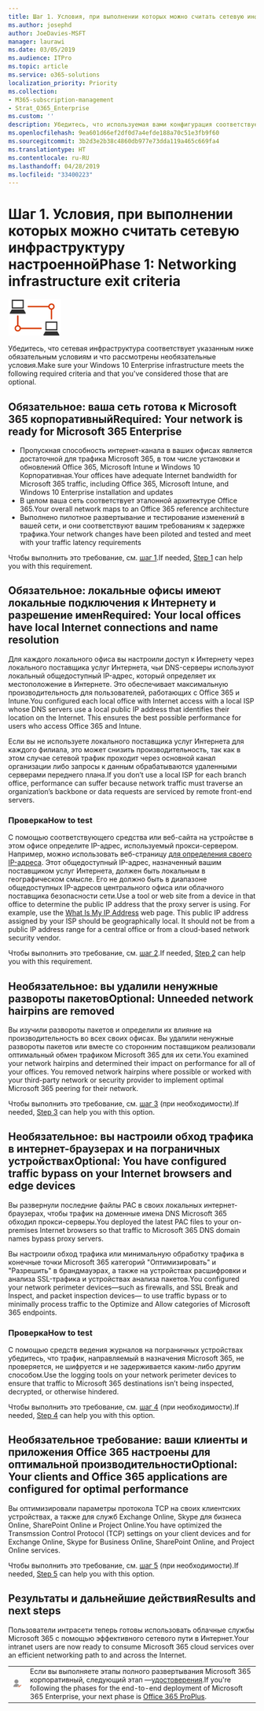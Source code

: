 ```yaml
---
title: Шаг 1. Условия, при выполнении которых можно считать сетевую инфраструктуру настроенной
ms.author: josephd
author: JoeDavies-MSFT
manager: laurawi
ms.date: 03/05/2019
ms.audience: ITPro
ms.topic: article
ms.service: o365-solutions
localization_priority: Priority
ms.collection:
- M365-subscription-management
- Strat_O365_Enterprise
ms.custom: ''
description: Убедитесь, что используемая вами конфигурация соответствует критериям Microsoft 365 корпоративный для сетевой инфраструктуры.
ms.openlocfilehash: 9ea601d66ef2df0d7a4efde188a70c51e3fb9f60
ms.sourcegitcommit: 3b2d3e2b38c4860db977e73dda119a465c669fa4
ms.translationtype: HT
ms.contentlocale: ru-RU
ms.lasthandoff: 04/28/2019
ms.locfileid: "33400223"
---
```

# <a name="phase-1-networking-infrastructure-exit-criteria"></a><span data-ttu-id="886a9-103">Шаг 1. Условия, при выполнении которых можно считать сетевую инфраструктуру настроенной</span><span class="sxs-lookup"><span data-stu-id="886a9-103">Phase 1: Networking infrastructure exit criteria</span></span>

![](./media/deploy-foundation-infrastructure/networking_icon-small.png)

<span data-ttu-id="886a9-104">Убедитесь, что сетевая инфраструктура соответствует указанным ниже обязательным условиям и что рассмотрены необязательные условия.</span><span class="sxs-lookup"><span data-stu-id="886a9-104">Make sure your Windows 10 Enterprise infrastructure meets the following required criteria and that you've considered those that are optional.</span></span>

<a name="crit-networking-step1"></a>
## <a name="required-your-network-is-ready-for-microsoft-365-enterprise"></a><span data-ttu-id="886a9-105">Обязательное: ваша сеть готова к Microsoft 365 корпоративный</span><span class="sxs-lookup"><span data-stu-id="886a9-105">Required: Your network is ready for Microsoft 365 Enterprise</span></span>

- <span data-ttu-id="886a9-106">Пропускная способность интернет-канала в ваших офисах является достаточной для трафика Microsoft 365, в том числе установки и обновлений Office 365, Microsoft Intune и Windows 10 Корпоративная.</span><span class="sxs-lookup"><span data-stu-id="886a9-106">Your offices have adequate Internet bandwidth for Microsoft 365 traffic, including Office 365, Microsoft Intune, and Windows 10 Enterprise installation and updates</span></span>
- <span data-ttu-id="886a9-107">В целом ваша сеть соответствует эталонной архитектуре Office 365.</span><span class="sxs-lookup"><span data-stu-id="886a9-107">Your overall network maps to an Office 365 reference architecture</span></span>
- <span data-ttu-id="886a9-108">Выполнено пилотное развертывание и тестирование изменений в вашей сети, и они соответствуют вашим требованиям к задержке трафика.</span><span class="sxs-lookup"><span data-stu-id="886a9-108">Your network changes have been piloted and tested and meet with your traffic latency requirements</span></span> 

<span data-ttu-id="886a9-109">Чтобы выполнить это требование, см. [шаг 1](networking-provide-bandwidth-cloud-services.md).</span><span class="sxs-lookup"><span data-stu-id="886a9-109">If needed, [Step 1](networking-provide-bandwidth-cloud-services.md) can help you with this requirement.</span></span>

<a name="crit-networking-step2"></a>
## <a name="required-your-local-offices-have-local-internet-connections-and-name-resolution"></a><span data-ttu-id="886a9-110">Обязательное: локальные офисы имеют локальные подключения к Интернету и разрешение имен</span><span class="sxs-lookup"><span data-stu-id="886a9-110">Required: Your local offices have local Internet connections and name resolution</span></span>

<span data-ttu-id="886a9-p101">Для каждого локального офиса вы настроили доступ к Интернету через локального поставщика услуг Интернета, чьи DNS-серверы используют локальный общедоступный IP-адрес, который определяет их местоположение в Интернете. Это обеспечивает максимальную производительность для пользователей, работающих с Office 365 и Intune.</span><span class="sxs-lookup"><span data-stu-id="886a9-p101">You configured each local office with Internet access with a local ISP whose DNS servers use a local public IP address that identifies their location on the Internet. This ensures the best possible performance for users who access Office 365 and Intune.</span></span>

<span data-ttu-id="886a9-113">Если вы не используете локального поставщика услуг Интернета для каждого филиала, это может снизить производительность, так как в этом случае сетевой трафик проходит через основной канал организации либо запросы к данным обрабатываются удаленными серверами переднего плана.</span><span class="sxs-lookup"><span data-stu-id="886a9-113">If you don’t use a local ISP for each branch office, performance can suffer because network traffic must traverse an organization’s backbone or data requests are serviced by remote front-end servers.</span></span>

### <a name="how-to-test"></a><span data-ttu-id="886a9-114">Проверка</span><span class="sxs-lookup"><span data-stu-id="886a9-114">How to test</span></span>
<span data-ttu-id="886a9-p102">С помощью соответствующего средства или веб-сайта на устройстве в этом офисе определите IP-адрес, используемый прокси-сервером. Например, можно использовать веб-страницу [для определения своего IP-адреса](https://www.whatismypublicip.com/). Этот общедоступный IP-адрес, назначенный вашим поставщиком услуг Интернета, должен быть локальным в географическом смысле. Его не должно быть в диапазоне общедоступных IP-адресов центрального офиса или облачного поставщика безопасности сети.</span><span class="sxs-lookup"><span data-stu-id="886a9-p102">Use a tool or web site from a device in that office to determine the public IP address that the proxy server is using. For example, use the [What Is My IP Address](https://www.whatismypublicip.com/) web page. This public IP address assigned by your ISP should be geographically local. It should not be from a public IP address range for a central office or from a cloud-based network security vendor.</span></span>

<span data-ttu-id="886a9-119">Чтобы выполнить это требование, см. [шаг 2](networking-dns-resolution-same-location.md).</span><span class="sxs-lookup"><span data-stu-id="886a9-119">If needed, [Step 2](networking-dns-resolution-same-location.md) can help you with this requirement.</span></span>

<a name="crit-networking-step3"></a>
## <a name="optional-unneeded-network-hairpins-are-removed"></a><span data-ttu-id="886a9-120">Необязательное: вы удалили ненужные развороты пакетов</span><span class="sxs-lookup"><span data-stu-id="886a9-120">Optional: Unneeded network hairpins are removed</span></span>

<span data-ttu-id="886a9-p103">Вы изучили развороты пакетов и определили их влияние на производительность во всех своих офисах. Вы удалили ненужные развороты пакетов или вместе со сторонним поставщиком реализовали оптимальный обмен трафиком Microsoft 365 для их сети.</span><span class="sxs-lookup"><span data-stu-id="886a9-p103">You examined your network hairpins and determined their impact on performance for all of your offices. You removed network hairpins where possible or worked with your third-party network or security provider to implement optimal Microsoft 365 peering for their network.</span></span>

<span data-ttu-id="886a9-123">Чтобы выполнить это требование, см. [шаг 3](networking-avoid-network-hairpins.md) (при необходимости).</span><span class="sxs-lookup"><span data-stu-id="886a9-123">If needed, [Step 3](networking-avoid-network-hairpins.md) can help you with this option.</span></span>


<a name="crit-networking-step4"></a>
## <a name="optional-you-have-configured-traffic-bypass-on-your-internet-browsers-and-edge-devices"></a><span data-ttu-id="886a9-124">Необязательное: вы настроили обход трафика в интернет-браузерах и на пограничных устройствах</span><span class="sxs-lookup"><span data-stu-id="886a9-124">Optional: You have configured traffic bypass on your Internet browsers and edge devices</span></span>

<span data-ttu-id="886a9-125">Вы развернули последние файлы PAC в своих локальных интернет-браузерах, чтобы трафик на доменные имена DNS Microsoft 365 обходил прокси-серверы.</span><span class="sxs-lookup"><span data-stu-id="886a9-125">You deployed the latest PAC files to your on-premises Internet browsers so that traffic to Microsoft 365 DNS domain names bypass proxy servers.</span></span>

<span data-ttu-id="886a9-126">Вы настроили обход трафика или минимальную обработку трафика в конечные точки Microsoft 365 категорий "Оптимизировать" и "Разрешить" в брандмауэрах, а также на устройствах расшифровки и анализа SSL-трафика и устройствах анализа пакетов.</span><span class="sxs-lookup"><span data-stu-id="886a9-126">You configured your network perimeter devices—such as firewalls, and SSL Break and Inspect, and packet inspection devices— to use traffic bypass or to minimally process traffic to the Optimize and Allow categories of Microsoft 365 endpoints.</span></span>


### <a name="how-to-test"></a><span data-ttu-id="886a9-127">Проверка</span><span class="sxs-lookup"><span data-stu-id="886a9-127">How to test</span></span>

<span data-ttu-id="886a9-128">С помощью средств ведения журналов на пограничных устройствах убедитесь, что трафик, направляемый в назначения Microsoft 365, не проверяется, не шифруется и не задерживается каким-либо другим способом.</span><span class="sxs-lookup"><span data-stu-id="886a9-128">Use the logging tools on your network perimeter devices to ensure that traffic to Microsoft 365 destinations isn’t being inspected, decrypted, or otherwise hindered.</span></span>

<span data-ttu-id="886a9-129">Чтобы выполнить это требование, см. [шаг 4](networking-configure-proxies-firewalls.md) (при необходимости).</span><span class="sxs-lookup"><span data-stu-id="886a9-129">If needed, [Step 4](networking-configure-proxies-firewalls.md) can help you with this option.</span></span>


<a name="crit-networking-step5"></a>
## <a name="optional-your-clients-and-office-365-applications-are-configured-for-optimal-performance"></a><span data-ttu-id="886a9-130">Необязательное требование: ваши клиенты и приложения Office 365 настроены для оптимальной производительности</span><span class="sxs-lookup"><span data-stu-id="886a9-130">Optional: Your clients and Office 365 applications are configured for optimal performance</span></span>

<span data-ttu-id="886a9-131">Вы оптимизировали параметры протокола TCP на своих клиентских устройствах, а также для служб Exchange Online, Skype для бизнеса Online, SharePoint Online и Project Online.</span><span class="sxs-lookup"><span data-stu-id="886a9-131">You have optimized the Transmssion Control Protocol (TCP) settings on your client devices and for Exchange Online, Skype for Business Online, SharePoint Online, and Project Online services.</span></span>

<span data-ttu-id="886a9-132">Чтобы выполнить это требование, см. [шаг 5](networking-optimize-tcp-performance.md) (при необходимости).</span><span class="sxs-lookup"><span data-stu-id="886a9-132">If needed, [Step 5](networking-optimize-tcp-performance.md) can help you with this option.</span></span>

## <a name="results-and-next-steps"></a><span data-ttu-id="886a9-133">Результаты и дальнейшие действия</span><span class="sxs-lookup"><span data-stu-id="886a9-133">Results and next steps</span></span>

<span data-ttu-id="886a9-134">Пользователи интрасети теперь готовы использовать облачные службы Microsoft 365 с помощью эффективного сетевого пути в Интернет.</span><span class="sxs-lookup"><span data-stu-id="886a9-134">Your intranet users are now ready to consume Microsoft 365 cloud services over an efficient networking path to and across the Internet.</span></span>

|||
|:-------|:-----|
|![](./media/deploy-foundation-infrastructure/identity_icon-small.png)| <span data-ttu-id="886a9-135">Если вы выполняете этапы полного развертывания Microsoft 365 корпоративный, следующий этап —[удостоверения](identity-infrastructure.md).</span><span class="sxs-lookup"><span data-stu-id="886a9-135">If you're following the phases for the end-to-end deployment of Microsoft 365 Enterprise, your next phase is [Office 365 ProPlus](identity-infrastructure.md).</span></span> |
